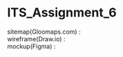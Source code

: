 # ITS_Assignment_6

sitemap(Gloomaps.com) :<br>
wireframe(Draw.io)    :<br>
mockup(Figma)         :<br>
